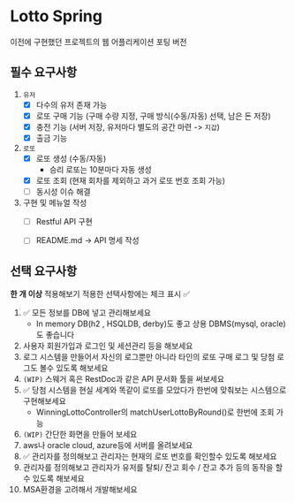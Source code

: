 # Lotto Spring

이전에 구현했던 프로젝트의 웹 어플리케이션 포팅 버전


## 필수 요구사항

1. `유저`
   - [x] 다수의 유저 존재 가능
   - [x] 로또 구매 기능 (구매 수량 지정, 구매 방식(수동/자동) 선택, 남은 돈 저장)
   - [x] 충전 기능 (서버 저장, 유저마다 별도의 공간 마련 -> `지갑`)
   - [x] 출금 기능
2. `로또`
   - [x] 로또 생성 (수동/자동)
     - 승리 로또는 10분마다 자동 생성
   - [x] 로또 조회 (현재 회차를 제외하고 과거 로또 번호 조회 가능)
   - [ ] 동시성 이슈 해결
3. 구현 및 메뉴얼 작성
   - [ ] Restful API 구현
   - [ ] README.md -> API 명세 작성


## 선택 요구사항

**한 개 이상** 적용해보기
적용한 선택사항에는 체크 표시 ✅

1. ✅ 모든 정보를 DB에 넣고 관리해보세요
   - In memory DB(h2 , HSQLDB, derby)도 좋고 상용 DBMS(mysql, oracle)도 좋습니다
2. 사용자 회원가입과 로그인 및 세션관리 등을 해보세요
3. 로그 시스템을 만들어서 자신의 로그뿐만 아니라 타인의 로또 구매 로그 및 당첨 로그도 볼수 있도록 해보세요
4. `(WIP)` 스웨거 혹은 RestDoc과 같은 API 문서화 툴을 써보세요
5. ✅ 당첨 시스템을 현실 세계와 똑같이 로또를 모았다가 한번에 맞춰보는 시스템으로 구현해보세요
   - WinningLottoController의 matchUserLottoByRound()로 한번에 조회 가능
6. `(WIP)` 간단한 화면을 만들어 보세요
7. aws나 oracle cloud, azure등에 서버를 올려보세요
8. ✅ 관리자를 정의해보고 관리자는 현재의 로또 번호를 확인할수 있도록 해보세요
9. 관리자를 정의해보고 관리자가 유저를 탈퇴/ 잔고 회수 / 잔고 추가 등의 동작을 할 수 있도록 해보세요
10. MSA환경을 고려해서 개발해보세요
